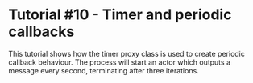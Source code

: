 
# Tutorial #10 - Timer and periodic callbacks

This tutorial shows how the timer proxy class is used to create periodic callback behaviour. 
The process will start an actor which outputs a message every second, terminating after three iterations.

